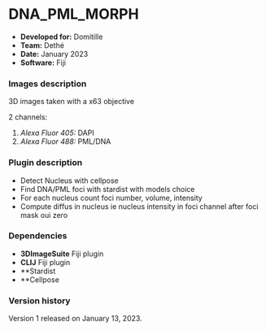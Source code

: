 # DNA_PML_MORPH

* **Developed for:** Domitille
* **Team:** Dethé
* **Date:** January 2023
* **Software:** Fiji



### Images description

3D images taken with a x63 objective

2 channels:
  1. *Alexa Fluor 405:* DAPI 
  2. *Alexa Fluor 488:* PML/DNA

### Plugin description

* Detect Nucleus with cellpose
* Find DNA/PML foci with stardist with models choice
* For each nucleus count foci number, volume, intensity
* Compute diffus in nucleus ie nucleus intensity in foci channel after foci mask oui zero

### Dependencies

* **3DImageSuite** Fiji plugin
* **CLIJ** Fiji plugin
* **Stardist
* **Cellpose

### Version history

Version 1 released on January 13, 2023.
